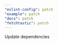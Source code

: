 ```yaml
---
"eslint-config": patch
"example": patch
"docs": patch
"fetchtastic": patch
---
```


Update dependencies
